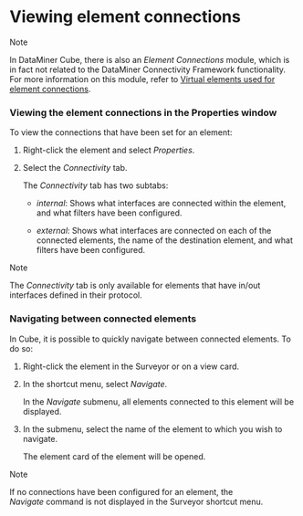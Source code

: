 # Viewing element connections

> [!NOTE]
> In DataMiner Cube, there is also an *Element Connections* module, which is in fact not related to the DataMiner Connectivity Framework functionality. For more information on this module, refer to [Virtual elements used for element connections](../../part_2/elements/Virtual_elements.md#virtual-elements-used-for-element-connections).

### Viewing the element connections in the Properties window

To view the connections that have been set for an element:

1. Right-click the element and select *Properties*.

2. Select the *Connectivity* tab.

    The *Connectivity* tab has two subtabs:

    - *internal*: Shows what interfaces are connected within the element, and what filters have been configured.

    - *external*: Shows what interfaces are connected on each of the connected elements, the name of the destination element, and what filters have been configured.

> [!NOTE]
> The *Connectivity* tab is only available for elements that have in/out interfaces defined in their protocol.

### Navigating between connected elements

In Cube, it is possible to quickly navigate between connected elements. To do so:

1. Right-click the element in the Surveyor or on a view card.

2. In the shortcut menu, select *Navigate*.

    In the *Navigate* submenu, all elements connected to this element will be displayed.

3. In the submenu, select the name of the element to which you wish to navigate.

    The element card of the element will be opened.

> [!NOTE]
> If no connections have been configured for an element, the *Navigate* command is not displayed in the Surveyor shortcut menu.
>
